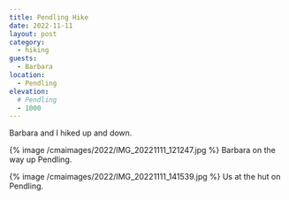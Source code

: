 ```yaml
---
title: Pendling Hike
date: 2022-11-11
layout: post
category:
  - hiking
guests:
  - Barbara
location:
  - Pendling
elevation:
  # Pendling
  - 1000
---
```


Barbara and I hiked up and down.

{% image /cmaimages/2022/IMG_20221111_121247.jpg %}
Barbara on the way up Pendling.

{% image /cmaimages/2022/IMG_20221111_141539.jpg %}
Us at the hut on Pendling.
